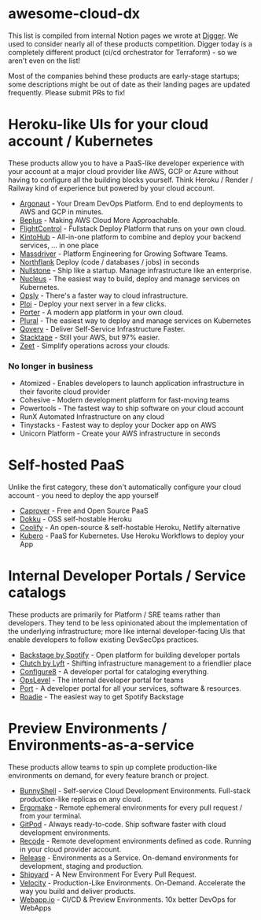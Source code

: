 # awesome-cloud-dx

This list is compiled from internal Notion pages we wrote at [Digger](github.com/diggerhq/digger). We used to consider nearly all of these products competition. Digger today is a completely different product (ci/cd orchestrator for Terraform) - so we aren't even on the list!

Most of the companies behind these products are early-stage startups; some descriptions might be out of date as their landing pages are updated frequently. Please submit PRs to fix!

# Heroku-like UIs for your cloud account / Kubernetes
These products allow you to have a PaaS-like developer experience with your account at a major cloud provider like AWS, GCP or Azure without having to configure all the building blocks yourself. Think Heroku / Render / Railway kind of experience but powered by your cloud account.

- [Argonaut](https://www.argonaut.dev/) - Your Dream DevOps Platform. End to end deployments to AWS and GCP in minutes.
- [Beplus](https://beplus.cloud/) - Making AWS Cloud More Approachable.
- [FlightControl](https://flightcontrol.dev/) - Fullstack Deploy Platform that runs on your own cloud.
- [KintoHub](https://www.kintohub.com/) - All-in-one platform to combine and deploy your backend services, ... in one place 
- [Massdriver](https://www.massdriver.cloud/) - Platform Engineering for Growing Software Teams.
- [Northflank](http://northflank.com/) Deploy (code / databases / jobs) in seconds
- [Nullstone](https://www.nullstone.io/) - Ship like a startup. Manage infrastructure like an enterprise.
- [Nucleus](https://www.nucleuscloud.com/) - The easiest way to build, deploy and manage services on Kubernetes.
- [Opsly](http://opslycloud.com) - There's a faster way to cloud infrastructure.
- [Ploi](https://ploi.io/) - Deploy your next server in a few clicks.
- [Porter](https://www.getporter.dev/) - A modern app platform in your own cloud.
- [Plural](https://www.plural.sh/) - The easiest way to deploy and manage services on Kubernetes
- [Qovery](http://quovery.com) - Deliver Self-Service Infrastructure Faster.
- [Stacktape](https://www.stacktape.com/) - Still your AWS, but 97% easier.
- [Zeet](http://zeet.co) - Simplify operations across your clouds.

### No longer in business
- Atomized - Enables developers to launch application infrastructure in their favorite cloud provider
- Cohesive - Modern development platform for fast-moving teams
- Powertools - The fastest way to ship software on your cloud account
- RunX Automated Infrastructure on any cloud
- Tinystacks - Fastest way to deploy your Docker app on AWS
- Unicorn Platform - Create your AWS infrastructure in seconds


# Self-hosted PaaS
Unlike the first category, these don't automatically configure your cloud account - you need to deploy the app yourself

- [Caprover](https://caprover.com/) - Free and Open Source PaaS
- [Dokku](https://dokku.com/) - OSS self-hostable Heroku
- [Coolify](https://www.producthunt.com/posts/coolify) - An open-source & self-hostable Heroku, Netlify alternative
- [Kubero](https://www.kubero.dev/) - PaaS for Kubernetes. Use Heroku Workflows to deploy your App

  
# Internal Developer Portals / Service catalogs

These products are primarily for Platform / SRE teams rather than developers. They tend to be less opinionated about the implementation of the underlying infrastructure; more like internal developer-facing UIs that enable developers to follow existing DevSecOps practices.

- [Backstage by Spotify](https://backstage.spotify.com/) - Open platform for building developer portals
- [Clutch by Lyft](http://clutch.sh) - Shifting infrastructure management to a friendlier place
- [Configure8](https://www.configure8.io/) - A developer portal for cataloging everything.
- [OpsLevel](https://www.opslevel.com/) - The internal developer portal for teams
- [Port](http://Getport.io) - A developer portal for all your services, software & resources. 
- [Roadie](https://roadie.io/) - The easiest way to get Spotify Backstage

# Preview Environments / Environments-as-a-service

These products allow teams to spin up complete production-like environments on demand, for every feature branch or project.

- [BunnyShell](https://www.bunnyshell.com/) - Self-service Cloud Development Environments. Full-stack production-like replicas on any cloud.
- [Ergomake](https://ergomake.dev/) - Remote ephemeral environments for every pull request / from your terminal.
- [GitPod](https://www.gitpod.io/) - Always ready-to-code. Ship software faster with cloud development environments.
- [Recode](https://github.com/recode-sh/cli) - Remote development environments defined as code. Running in your cloud provider account.
- [Release](https://releasehub.com/) - Environments as a Service. On-demand environments for development, staging and production.
- [Shipyard](https://shipyard.build/) - A New Environment For Every Pull Request.
- [Velocity](http://velocity.tech) - Production-Like Environments. On-Demand. Accelerate the way you build and deliver products. 
- [Webapp.io](http://webapp.io) - CI/CD & Preview Environments. 10x better DevOps for WebApps

